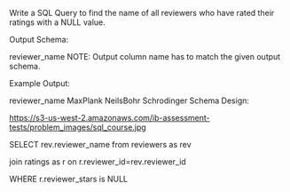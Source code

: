 Write a SQL Query to find the name of all reviewers who have rated their ratings with a NULL value.

Output Schema:

reviewer_name
NOTE: Output column name has to match the given output schema.

Example Output:

reviewer_name
MaxPlank
NeilsBohr
Schrodinger
Schema Design:


https://s3-us-west-2.amazonaws.com/ib-assessment-tests/problem_images/sql_course.jpg



SELECT rev.reviewer_name from reviewers as rev 

join ratings as r on  r.reviewer_id=rev.reviewer_id

WHERE r.reviewer_stars is NULL
